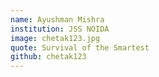 ```yaml
---
name: Ayushman Mishra
institution: JSS NOIDA
image: chetak123.jpg
quote: Survival of the Smartest
github: chetak123
---
```

